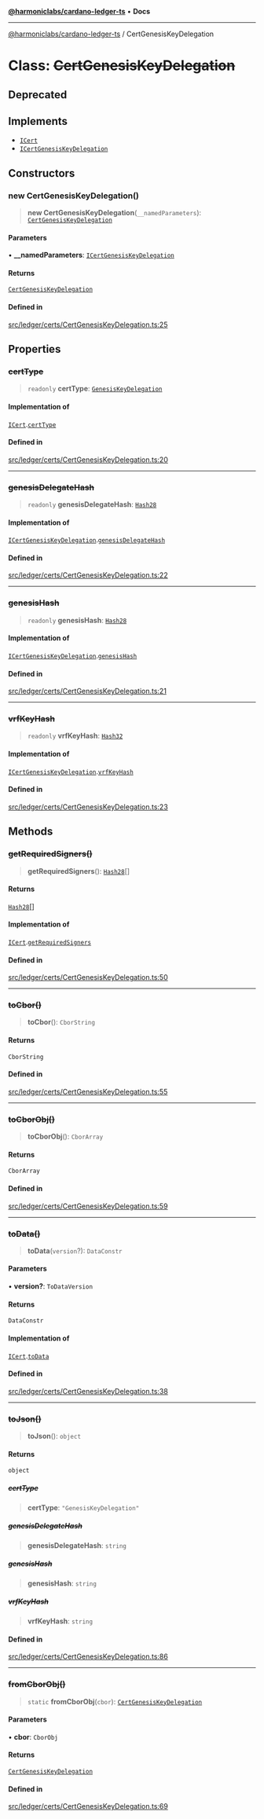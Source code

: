 [**@harmoniclabs/cardano-ledger-ts**](../README.md) • **Docs**

***

[@harmoniclabs/cardano-ledger-ts](../globals.md) / CertGenesisKeyDelegation

# Class: ~~CertGenesisKeyDelegation~~

## Deprecated

## Implements

- [`ICert`](../interfaces/ICert.md)
- [`ICertGenesisKeyDelegation`](../interfaces/ICertGenesisKeyDelegation.md)

## Constructors

### new CertGenesisKeyDelegation()

> **new CertGenesisKeyDelegation**(`__namedParameters`): [`CertGenesisKeyDelegation`](CertGenesisKeyDelegation.md)

#### Parameters

• **\_\_namedParameters**: [`ICertGenesisKeyDelegation`](../interfaces/ICertGenesisKeyDelegation.md)

#### Returns

[`CertGenesisKeyDelegation`](CertGenesisKeyDelegation.md)

#### Defined in

[src/ledger/certs/CertGenesisKeyDelegation.ts:25](https://github.com/HarmonicLabs/cardano-ledger-ts/blob/94dd590ffe94133126b0d8d49920fc7b002e1975/src/ledger/certs/CertGenesisKeyDelegation.ts#L25)

## Properties

### ~~certType~~

> `readonly` **certType**: [`GenesisKeyDelegation`](../enumerations/CertificateType.md#genesiskeydelegation)

#### Implementation of

[`ICert`](../interfaces/ICert.md).[`certType`](../interfaces/ICert.md#certtype)

#### Defined in

[src/ledger/certs/CertGenesisKeyDelegation.ts:20](https://github.com/HarmonicLabs/cardano-ledger-ts/blob/94dd590ffe94133126b0d8d49920fc7b002e1975/src/ledger/certs/CertGenesisKeyDelegation.ts#L20)

***

### ~~genesisDelegateHash~~

> `readonly` **genesisDelegateHash**: [`Hash28`](Hash28.md)

#### Implementation of

[`ICertGenesisKeyDelegation`](../interfaces/ICertGenesisKeyDelegation.md).[`genesisDelegateHash`](../interfaces/ICertGenesisKeyDelegation.md#genesisdelegatehash)

#### Defined in

[src/ledger/certs/CertGenesisKeyDelegation.ts:22](https://github.com/HarmonicLabs/cardano-ledger-ts/blob/94dd590ffe94133126b0d8d49920fc7b002e1975/src/ledger/certs/CertGenesisKeyDelegation.ts#L22)

***

### ~~genesisHash~~

> `readonly` **genesisHash**: [`Hash28`](Hash28.md)

#### Implementation of

[`ICertGenesisKeyDelegation`](../interfaces/ICertGenesisKeyDelegation.md).[`genesisHash`](../interfaces/ICertGenesisKeyDelegation.md#genesishash)

#### Defined in

[src/ledger/certs/CertGenesisKeyDelegation.ts:21](https://github.com/HarmonicLabs/cardano-ledger-ts/blob/94dd590ffe94133126b0d8d49920fc7b002e1975/src/ledger/certs/CertGenesisKeyDelegation.ts#L21)

***

### ~~vrfKeyHash~~

> `readonly` **vrfKeyHash**: [`Hash32`](Hash32.md)

#### Implementation of

[`ICertGenesisKeyDelegation`](../interfaces/ICertGenesisKeyDelegation.md).[`vrfKeyHash`](../interfaces/ICertGenesisKeyDelegation.md#vrfkeyhash)

#### Defined in

[src/ledger/certs/CertGenesisKeyDelegation.ts:23](https://github.com/HarmonicLabs/cardano-ledger-ts/blob/94dd590ffe94133126b0d8d49920fc7b002e1975/src/ledger/certs/CertGenesisKeyDelegation.ts#L23)

## Methods

### ~~getRequiredSigners()~~

> **getRequiredSigners**(): [`Hash28`](Hash28.md)[]

#### Returns

[`Hash28`](Hash28.md)[]

#### Implementation of

[`ICert`](../interfaces/ICert.md).[`getRequiredSigners`](../interfaces/ICert.md#getrequiredsigners)

#### Defined in

[src/ledger/certs/CertGenesisKeyDelegation.ts:50](https://github.com/HarmonicLabs/cardano-ledger-ts/blob/94dd590ffe94133126b0d8d49920fc7b002e1975/src/ledger/certs/CertGenesisKeyDelegation.ts#L50)

***

### ~~toCbor()~~

> **toCbor**(): `CborString`

#### Returns

`CborString`

#### Defined in

[src/ledger/certs/CertGenesisKeyDelegation.ts:55](https://github.com/HarmonicLabs/cardano-ledger-ts/blob/94dd590ffe94133126b0d8d49920fc7b002e1975/src/ledger/certs/CertGenesisKeyDelegation.ts#L55)

***

### ~~toCborObj()~~

> **toCborObj**(): `CborArray`

#### Returns

`CborArray`

#### Defined in

[src/ledger/certs/CertGenesisKeyDelegation.ts:59](https://github.com/HarmonicLabs/cardano-ledger-ts/blob/94dd590ffe94133126b0d8d49920fc7b002e1975/src/ledger/certs/CertGenesisKeyDelegation.ts#L59)

***

### ~~toData()~~

> **toData**(`version`?): `DataConstr`

#### Parameters

• **version?**: `ToDataVersion`

#### Returns

`DataConstr`

#### Implementation of

[`ICert`](../interfaces/ICert.md).[`toData`](../interfaces/ICert.md#todata)

#### Defined in

[src/ledger/certs/CertGenesisKeyDelegation.ts:38](https://github.com/HarmonicLabs/cardano-ledger-ts/blob/94dd590ffe94133126b0d8d49920fc7b002e1975/src/ledger/certs/CertGenesisKeyDelegation.ts#L38)

***

### ~~toJson()~~

> **toJson**(): `object`

#### Returns

`object`

##### ~~certType~~

> **certType**: `"GenesisKeyDelegation"`

##### ~~genesisDelegateHash~~

> **genesisDelegateHash**: `string`

##### ~~genesisHash~~

> **genesisHash**: `string`

##### ~~vrfKeyHash~~

> **vrfKeyHash**: `string`

#### Defined in

[src/ledger/certs/CertGenesisKeyDelegation.ts:86](https://github.com/HarmonicLabs/cardano-ledger-ts/blob/94dd590ffe94133126b0d8d49920fc7b002e1975/src/ledger/certs/CertGenesisKeyDelegation.ts#L86)

***

### ~~fromCborObj()~~

> `static` **fromCborObj**(`cbor`): [`CertGenesisKeyDelegation`](CertGenesisKeyDelegation.md)

#### Parameters

• **cbor**: `CborObj`

#### Returns

[`CertGenesisKeyDelegation`](CertGenesisKeyDelegation.md)

#### Defined in

[src/ledger/certs/CertGenesisKeyDelegation.ts:69](https://github.com/HarmonicLabs/cardano-ledger-ts/blob/94dd590ffe94133126b0d8d49920fc7b002e1975/src/ledger/certs/CertGenesisKeyDelegation.ts#L69)
